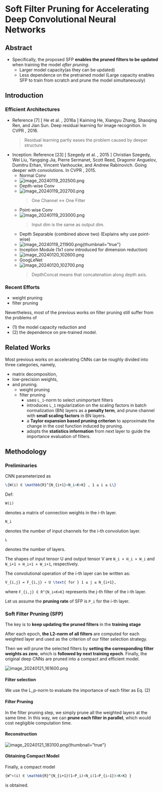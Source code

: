 # Soft Filter Pruning for Accelerating Deep Convolutional Neural Networks

## Abstract

- Specifically, the proposed SFP **enables the pruned filters to be updated** when training the model _after pruning_.
  - Larger model capacity(as they can be updated)
  - Less dependence on the pretrained model (Large capacity enables SFP to train from scratch and prune the model simultaneously)

## Introduction

### Efficient Architectures
- Reference [7] [ He et al. , 2016a ] Kaiming  He,  Xiangyu  Zhang,  Shaoqing Ren, and Jian Sun. Deep residual learning for image recognition. In CVPR , 2016.
  > Residual learning partly eases the problem caused by deeper structure
- Inception: Reference [23] [ Szegedy et al. , 2015 ] Christian Szegedy, Wei Liu, Yangqing Jia,  Pierre  Sermanet,  Scott  Reed,  Dragomir  Anguelov, Dumitru  Erhan,  Vincent  Vanhoucke,  and  Andrew  Rabinovich. Going deeper with convolutions. In CVPR , 2015.
  - Normal Conv
  - ![image_20240119_202500.png](image_20240119_202500.png)
  - Depth-wise Conv 
  - ![image_20240119_202700.png](image_20240119_202700.png)
    > One Channel <-> One Filter
  - Point-wise Conv
  - ![image_20240119_203000.png](image_20240119_203000.png)
    > Input dim is the same as output dim.
  - Depth Separable (combined above two) (Explains why use point-wise)
  - ![image_20240119_211900.png](image_20240119_211900.png){thumbnail="true"}
  - Inception Module (1x1 conv introduced for dimension reduction)
  - ![image_20240120_102600.png](image_20240120_102600.png)
  - GoogLeNet
  - ![image_20240120_102700.png](image_20240120_102700.png)
    > DepthConcat means that concatenation along depth axis.
    > 
    > <a href="https://hacktildawn.com/2016/09/25/inception-modules-explained-and-implemented/"></a>

### Recent Efforts
- weight pruning
- filter pruning

Nevertheless, most of the previous works on filter pruning 
still suffer from the problems of 
- (1) the model capacity reduction and 
- (2) the dependence on pre-trained model.

## Related Works
Most previous works on accelerating CNNs can be roughly divided into three categories, namely, 
- matrix decomposition, 
- low-precision weights, 
- and pruning.
  - weight pruning
  - filter pruning
    - uses `L_1`-norm to select unimportant filters
    - introduces `L_1` regularization on the scaling factors in batch normalization (BN) layers as a **penalty term**, and prune channel with **small scaling factors** in BN layers.
    - a **Taylor expansion based pruning criterion** to approximate the change in the cost function induced by pruning.
    - adopts the **statistics information** from next layer to guide the importance evaluation of filters.


## Methodology

### Preliminaries

CNN parameterized as 
```tex
\{W(i) ∈ \mathbb{R}^{N_{i+1}×N_i×K×K} , 1 ≤ i ≤ L\}

```

Def:

```tex
W(i)
``` 
denotes a matrix of connection weights in the i-th layer. 
```tex
N_i
``` 
denotes the number of input channels for the i-th convolution layer. 
```tex
L
```
denotes the number of layers.

The shapes of input tensor U and output tensor V are `N_i × H_i × W_i` and `N_i+1 × H_i+1 × W_i+1`, respectively.

The convolutional operation of the i-th layer can be written as:

```tex 
V_{i,j} = F_{i,j} ∗ U \text{ for } 1 ≤ j ≤ N_{i+1},
```

where `F_{i,j} ∈ R^{N_i×K×K}` represents the j-th filter of the i-th layer.

Let us assume the **pruning rate** of SFP is `P_i` for the i-th layer.

### Soft Filter Pruning (SFP)

The key is to **keep updating the pruned filters** in the **training stage**

After each epoch, **the L2-norm of all filters** are computed for each weighted layer and used as the criterion of our filter selection strategy.

Then we will prune the selected filters by **setting the corresponding filter weights as zero**, which is **followed by next training epoch**. Finally, the original deep CNNs are pruned into a compact and efficient model.

![image_20240121_161600.png](image_20240121_161600.png)

#### Filter selection

We use the L_p-norm to evaluate the importance of each filter as Eq. (2)

#### Filter Pruning
In the filter pruning step, we simply prune all the weighted layers at the same time. In this way, we can **prune each filter in parallel**, which would cost negligible computation time.

#### Reconstruction

![image_20240121_183100.png](image_20240121_183100.png){thumbnail="true"}

#### Obtaining Compact Model
Finally, a compact model
```tex 
{W^∗(i) ∈ \mathbb{R}^{N_{i+1}(1−P_i)×N_i(1−P_{i−1})×K×K} }
``` 
is obtained.



